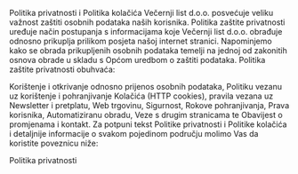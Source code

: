 Politika privatnosti i Politika kolačića
Večernji list d.o.o. posvećuje veliku važnost zaštiti osobnih podataka naših korisnika. Politika 
zaštite privatnosti uređuje način postupanja s informacijama koje Večernji list d.o.o. obrađuje 
odnosno prikuplja prilikom posjeta našoj internet stranici. Napominjemo kako se obrada prikupljenih 
osobnih podataka temelji na jednoj od zakonitih osnova obrade u skladu s Općom uredbom o zaštiti 
podataka. Politika zaštite privatnosti obuhvaća:

Korištenje i otkrivanje odnosno prijenos osobnih podataka,
Politiku vezanu uz korištenje i pohranjivanje Kolačića (HTTP cookies),
pravila vezana uz Newsletter i pretplatu,
Web trgovinu,
Sigurnost,
Rokove pohranjivanja,
Prava korisnika,
Automatiziranu obradu,
Veze s drugim stranicama te Obavijest o promjenama i kontakt.
Za potpuni tekst Politike privatnosti i Politike kolačića i detaljnije informacije o svakom pojedinom 
području molimo Vas da koristite poveznicu niže:

Politika privatnosti